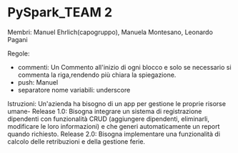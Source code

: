 # PySpark_TEAM 2

Membri:
Manuel Ehrlich(capogruppo),
Manuela Montesano,
Leonardo Pagani

Regole:
- commenti: Un Commento all'inizio di ogni blocco e solo se necessario si commenta la riga,rendendo più chiara la spiegazione.
- push: Manuel
- separatore nome variabili: underscore

Istruzioni:
Un'azienda ha bisogno di un app per gestione le proprie risorse umane-
Release 1.0: 
Bisogna integrare un sistema di registrazione dipendenti con funzionalità CRUD (aggiungere dipendenti, eliminarli, modificare le loro informazioni) e che generi automaticamente un report quando richiesto. 
Release 2.0:
Bisogna implementare una funzionalità di calcolo delle retribuzioni e della gestione ferie.

